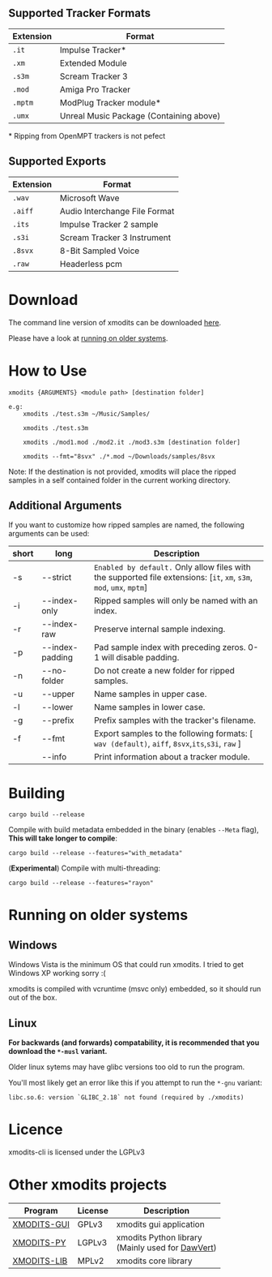  
## Supported Tracker Formats
| Extension | Format | 
| - | - |
| ``.it`` | Impulse Tracker* |
| ``.xm`` | Extended Module | 
| ``.s3m`` | Scream Tracker 3 |
| ``.mod`` | Amiga Pro Tracker |
| ``.mptm`` | ModPlug Tracker module* |
| ``.umx`` | Unreal Music Package (Containing above) |

\* Ripping from OpenMPT trackers is not pefect 

## Supported Exports
| Extension | Format |
|-|-|
|``.wav``| Microsoft Wave|
|``.aiff``| Audio Interchange File Format |
|``.its``| Impulse Tracker 2 sample |
|``.s3i``| Scream Tracker 3 Instrument |
|``.8svx``| 8-Bit Sampled Voice |
|``.raw``| Headerless pcm |

# Download
The command line version of xmodits can be downloaded [here](https://github.com/B0ney/xmodits-cli/releases).

Please have a look at [running on older systems](#running-on-older-systems).

# How to Use

```
xmodits {ARGUMENTS} <module path> [destination folder]

e.g:
    xmodits ./test.s3m ~/Music/Samples/

    xmodits ./test.s3m

    xmodits ./mod1.mod ./mod2.it ./mod3.s3m [destination folder]

    xmodits --fmt="8svx" ./*.mod ~/Downloads/samples/8svx

```
Note: If the destination is not provided, xmodits will place the ripped samples in a self contained folder in the current working directory.

## Additional Arguments
If you want to customize how ripped samples are named, the following arguments can be used:

|short| long| Description|
|--|--|--|
|-s |--strict| ``Enabled by default.`` Only allow files with the supported file extensions: [``it``, ``xm``, ``s3m``, ``mod``, ``umx``, ``mptm``]|
|-i |--index-only| Ripped samples will only be named with an index.|
|-r |--index-raw| Preserve internal sample indexing.|
|-p |--index-padding| Pad sample index with preceding zeros. 0-1 will disable padding.|
|-n |--no-folder| Do not create a new folder for ripped samples.|
|-u |--upper| Name samples in upper case. |
|-l |--lower| Name samples in lower case. |
|-g |--prefix| Prefix samples with the tracker's filename. |
|-f|--fmt| Export samples to the following formats: [ ``wav (default)``, ``aiff``, ``8svx``,``its``,``s3i``, ``raw`` ]|
||--info| Print information about a tracker module. |

# Building

```shell
cargo build --release
```

Compile with build metadata embedded in the binary (enables ``--Meta`` flag), **This will take longer to compile**:
```shell
cargo build --release --features="with_metadata"
```

(**Experimental**) Compile with multi-threading:
```shell
cargo build --release --features="rayon"
```

# Running on older systems
<!--Unlike its [big brother](https://github.com/B0ney/xmodits), xmodits-cli will always run in a single thread
(unless you compile with ``--features="rayon"``).-->

## Windows
Windows Vista is the minimum OS that could run xmodits. I tried to get Windows XP working sorry :(

xmodits is compiled with vcruntime (msvc only) embedded, so it should run out of the box.

## Linux
**For backwards (and forwards) compatability, it is recommended that you download the ``*-musl`` variant.**

Older linux sytems may have glibc versions too old to run the program.

You'll most likely get an error like this if you attempt to run the ``*-gnu`` variant:
```
libc.so.6: version `GLIBC_2.18` not found (required by ./xmodits)
```

# Licence
xmodits-cli is licensed under the LGPLv3

# Other xmodits projects

|Program| License|Description|
|--|--|--|
|[XMODITS-GUI](https://github.com/B0ney/xmodits) | GPLv3| xmodits gui application|
|[XMODITS-PY](https://github.com/B0ney/xmodits-py)| LGPLv3 | xmodits Python library <br> (Mainly used for [DawVert](https://github.com/SatyrDiamond/DawVert))|
|[XMODITS-LIB](https://github.com/B0ney/xmodits-lib) | MPLv2 | xmodits core library|
